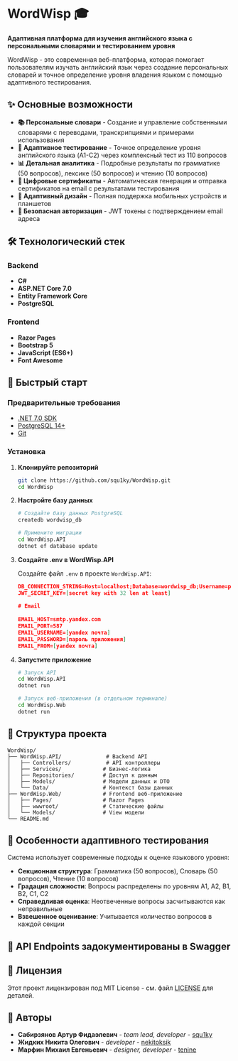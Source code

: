 # WordWisp 🎓

**Адаптивная платформа для изучения английского языка с персональными словарями и тестированием уровня**

WordWisp - это современная веб-платформа, которая помогает пользователям изучать английский язык через создание персональных словарей и точное определение уровня владения языком с помощью адаптивного тестирования.

## ✨ Основные возможности

- **📚 Персональные словари** - Создание и управление собственными словарями с переводами, транскрипциями и примерами использования
- **🎯 Адаптивное тестирование** - Точное определение уровня английского языка (A1-C2) через комплексный тест из 110 вопросов
- **📊 Детальная аналитика** - Подробные результаты по грамматике (50 вопросов), лексике (50 вопросов) и чтению (10 вопросов)
- **📧 Цифровые сертификаты** - Автоматическая генерация и отправка сертификатов на email с результатами тестирования
- **📱 Адаптивный дизайн** - Полная поддержка мобильных устройств и планшетов
- **🔐 Безопасная авторизация** - JWT токены с подтверждением email адреса

## 🛠 Технологический стек

### Backend
- **C#**
- **ASP.NET Core 7.0**
- **Entity Framework Core**
- **PostgreSQL**

### Frontend
- **Razor Pages**
- **Bootstrap 5**
- **JavaScript (ES6+)**
- **Font Awesome**

## 🚀 Быстрый старт

### Предварительные требования

- [.NET 7.0 SDK](https://dotnet.microsoft.com/download)
- [PostgreSQL 14+](https://www.postgresql.org/download/)
- [Git](https://git-scm.com/)

### Установка

1. **Клонируйте репозиторий**
   ```bash
   git clone https://github.com/squ1ky/WordWisp.git
   cd WordWisp
   ```

2. **Настройте базу данных**
   ```bash
   # Создайте базу данных PostgreSQL
   createdb wordwisp_db
   
   # Примените миграции
   cd WordWisp.API
   dotnet ef database update
   ```

3. **Создайте .env в WordWisp.API**
   
   Создайте файл `.env` в проекте `WordWisp.API`:
   ```json
   DB_CONNECTION_STRING=Host=localhost;Database=wordwisp_db;Username=password;Password=password
   JWT_SECRET_KEY=[secret key with 32 len at least]
    
   # Email
    
   EMAIL_HOST=smtp.yandex.com
   EMAIL_PORT=587
   EMAIL_USERNAME=[yandex почта]
   EMAIL_PASSWORD=[пароль приложения]
   EMAIL_FROM=[yandex почта]
   ```

4. **Запустите приложение**
   ```bash
   # Запуск API
   cd WordWisp.API
   dotnet run
   
   # Запуск веб-приложения (в отдельном терминале)
   cd WordWisp.Web
   dotnet run
   ```

## 📁 Структура проекта

```
WordWisp/
├── WordWisp.API/              # Backend API
│   ├── Controllers/           # API контроллеры
│   ├── Services/             # Бизнес-логика
│   ├── Repositories/         # Доступ к данным
│   ├── Models/               # Модели данных и DTO
│   └── Data/                 # Контекст базы данных
├── WordWisp.Web/             # Frontend веб-приложение
│   ├── Pages/                # Razor Pages
│   ├── wwwroot/              # Статические файлы
│   └── Models/               # View модели
└── README.md
```

## 🎯 Особенности адаптивного тестирования

Система использует современные подходы к оценке языкового уровня:

- **Секционная структура**: Грамматика (50 вопросов), Словарь (50 вопросов), Чтение (10 вопросов)
- **Градация сложности**: Вопросы распределены по уровням A1, A2, B1, B2, C1, C2
- **Справедливая оценка**: Неотвеченные вопросы засчитываются как неправильные
- **Взвешенное оценивание**: Учитывается количество вопросов в каждой секции

## 🔧 API Endpoints задокументированы в Swagger

## 📄 Лицензия

Этот проект лицензирован под MIT License - см. файл [LICENSE](LICENSE) для деталей.

## 👥 Авторы

- **Сабирзянов Артур Фидаэлевич** - *team lead, developer* - [squ1ky](https://github.com/squ1ky)
- **Жидких Никита Олегович** - *developer* - [nekitoksik](https://github.com/nekitoksik)
- **Марфин Михаил Евгеньевич** - *designer, developer* - [tenine](https://github.com/tenineee)
